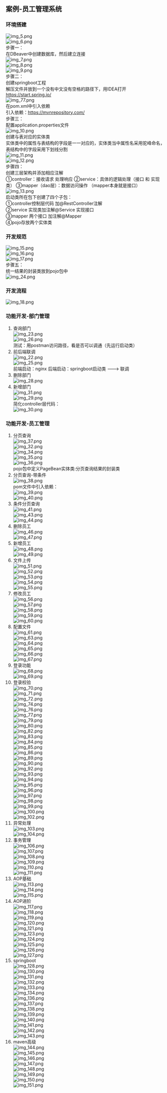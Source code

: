 ##  案例-员工管理系统      
###  环境搭建    
![img_5.png](../image/image10/img_5.png)  
![img_6.png](../image/image10/img_6.png)  
步骤一：  
在DBeaver中创建数据库，然后建立连接    
![img_7.png](../image/image10/img_7.png)  
![img_8.png](../image/image10/img_8.png)  
![img_9.png](../image/image10/img_9.png)  
步骤二：  
创建springboot工程  
解压文件并放到一个没有中文没有空格的路径下，用IDEA打开  
https://start.spring.io/    
![img_77.png](../image/image7/img_77.png)   
在pom.xml中引入依赖  
引入依赖：https://mvnrepository.com/  
步骤三：  
配置application.properties文件  
![img_10.png](../image/image10/img_10.png)  
创建与表对应的实体类  
实体类中的属性与表结构的字段是一一对应的，实体类当中属性名采用驼峰命名，
表结构中的字段采用下划线分割  
![img_11.png](../image/image10/img_11.png)  
![img_12.png](../image/image10/img_12.png)  
步骤四：  
创建三层架构并添加相应注解    
①controller：接收请求 处理响应
②service：具体的逻辑处理（接口 和 实现类）
③mapper（dao层）：数据访问操作 （mapper本身就是接口）  
![img_13.png](../image/image10/img_13.png)    
启动类所在包下创建了四个子包：  
①controller控制层代码  加@RestController注解  
②service 实现类加注解@Service 实现接口  
③mapper 两个接口 加注解@Mapper  
④pojo存放两个实体类  

###  开发规范  
![img_15.png](../image/image10/img_15.png)  
![img_16.png](../image/image10/img_16.png)  
![img_17.png](../image/image10/img_17.png)  
步骤五：  
统一结果的封装类放到pojo包中  
![img_24.png](../image/image10/img_24.png)  

###  开发流程  
![img_18.png](../image/image10/img_18.png)  

###  功能开发-部门管理  
1.  查询部门  
![img_23.png](../image/image10/img_23.png)   
![img_26.png](../image/image10/img_26.png)  
测试：用postman访问路径，看是否可以调通（先运行启动类）  
2.  前后端联调  
![img_22.png](../image/image10/img_22.png)  
![img_25.png](../image/image10/img_25.png)  
前端启动：nginx   后端启动：springboot启动类  --->  联调  
3.  删除部门  
![img_28.png](../image/image10/img_28.png)  
4.  新增部门  
![img_31.png](../image/image10/img_31.png)  
![img_29.png](../image/image10/img_29.png)  
简化controller层代码：  
![img_30.png](../image/image10/img_30.png)  

###  功能开发-员工管理  
1.  分页查询  
![img_37.png](../image/image10/img_37.png)  
![img_32.png](../image/image10/img_32.png)  
![img_34.png](../image/image10/img_34.png)  
![img_35.png](../image/image10/img_35.png)  
![img_36.png](../image/image10/img_36.png)  
pojo包中定义PageBean实体类:分页查询结果的封装类  
2.  分页查询-带条件  
![img_38.png](../image/image10/img_38.png)  
pom文件中引入依赖：  
![img_39.png](../image/image10/img_39.png)  
![img_40.png](../image/image10/img_40.png)  
3. 条件分页查询  
![img_41.png](../image/image10/img_41.png)  
![img_43.png](../image/image10/img_43.png)  
![img_44.png](../image/image10/img_44.png)  
4. 删除员工  
![img_46.png](../image/image10/img_46.png)  
![img_47.png](../image/image10/img_47.png)  
5. 新增员工  
![img_48.png](../image/image10/img_48.png)  
![img_49.png](../image/image10/img_49.png)  
6. 文件上传  
![img_51.png](../image/image10/img_51.png)  
![img_52.png](../image/image10/img_52.png)  
![img_53.png](../image/image10/img_53.png)  
![img_54.png](../image/image10/img_54.png)  
![img_55.png](../image/image10/img_55.png)  
7. 修改员工  
![img_56.png](../image/image10/img_56.png)  
![img_57.png](../image/image10/img_57.png)  
![img_58.png](../image/image10/img_58.png)  
![img_59.png](../image/image10/img_59.png)  
![img_60.png](../image/image10/img_60.png)  
8. 配置文件  
![img_61.png](../image/image10/img_61.png)  
![img_63.png](../image/image10/img_63.png)  
![img_64.png](../image/image10/img_64.png)  
![img_65.png](../image/image10/img_65.png)  
![img_66.png](../image/image10/img_66.png)  
![img_67.png](../image/image10/img_67.png)  
9. 登录功能  
![img_68.png](../image/image10/img_68.png)  
![img_69.png](../image/image10/img_69.png)  
10. 登录校验  
![img_70.png](../image/image10/img_70.png)  
![img_71.png](../image/image10/img_71.png)  
![img_72.png](../image/image10/img_72.png)  
![img_74.png](../image/image10/img_74.png)  
![img_76.png](../image/image10/img_76.png)  
![img_77.png](../image/image10/img_77.png)  
![img_79.png](../image/image10/img_79.png)  
![img_80.png](../image/image10/img_80.png)  
![img_82.png](../image/image10/img_82.png)  
![img_83.png](../image/image10/img_83.png)  
![img_84.png](../image/image10/img_84.png)  
![img_85.png](../image/image10/img_85.png)  
![img_86.png](../image/image10/img_86.png)  
![img_89.png](../image/image10/img_89.png)  
![img_90.png](../image/image10/img_90.png)  
![img_92.png](../image/image10/img_92.png)  
![img_93.png](../image/image10/img_93.png)  
![img_94.png](../image/image10/img_94.png)  
![img_95.png](../image/image10/img_95.png)  
![img_96.png](../image/image10/img_96.png)  
![img_97.png](../image/image10/img_97.png)  
![img_98.png](../image/image10/img_98.png)  
![img_99.png](../image/image10/img_99.png)  
![img_100.png](../image/image10/img_100.png)  
![img_102.png](../image/image10/img_102.png)  
11. 异常处理  
![img_103.png](../image/image10/img_103.png)  
![img_104.png](../image/image10/img_104.png)  
12. 事务管理  
![img_106.png](../image/image10/img_106.png)  
![img_107.png](../image/image10/img_107.png)  
![img_108.png](../image/image10/img_108.png)  
![img_109.png](../image/image10/img_109.png)  
![img_110.png](../image/image10/img_110.png)  
![img_111.png](../image/image10/img_111.png)  
13. AOP基础  
![img_113.png](../image/image10/img_113.png)  
![img_114.png](../image/image10/img_114.png)  
![img_115.png](../image/image10/img_115.png)  
14. AOP进阶  
![img_117.png](../image/image10/img_117.png)  
![img_118.png](../image/image10/img_118.png)  
![img_119.png](../image/image10/img_119.png)  
![img_120.png](../image/image10/img_120.png)  
![img_121.png](../image/image10/img_121.png)  
![img_123.png](../image/image10/img_123.png)  
![img_124.png](../image/image10/img_124.png)  
![img_125.png](../image/image10/img_125.png)  
![img_126.png](../image/image10/img_126.png)  
![img_127.png](../image/image10/img_127.png)  
15.  springboot  
![img_128.png](../image/image10/img_128.png)  
![img_130.png](../image/image10/img_130.png)  
![img_131.png](../image/image10/img_131.png)  
![img_132.png](../image/image10/img_132.png)  
![img_133.png](../image/image10/img_133.png)  
![img_134.png](../image/image10/img_134.png)  
![img_136.png](../image/image10/img_136.png)  
![img_137.png](../image/image10/img_137.png)  
![img_138.png](../image/image10/img_138.png)  
![img_139.png](../image/image10/img_139.png)  
![img_140.png](../image/image10/img_140.png)  
![img_141.png](../image/image10/img_141.png)  
![img_142.png](../image/image10/img_142.png)  
![img_143.png](../image/image10/img_143.png)  
16. maven高级  
![img_144.png](../image/image10/img_144.png)  
![img_145.png](../image/image10/img_145.png)  
![img_146.png](../image/image10/img_146.png)  
![img_147.png](../image/image10/img_147.png)  
![img_148.png](../image/image10/img_148.png)  
![img_149.png](../image/image10/img_149.png)  
![img_150.png](../image/image10/img_150.png)  
![img_151.png](../image/image10/img_151.png)  


























